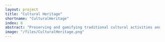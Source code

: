 ```yaml
---
layout: project
title: "Cultural Heritage"
shortname: "CulturalHeritage"
index: 6
abstract: "Preserving and gamifying traditional cultural activities and sports."
image: "/files/CulturalHeritage.png"
---
```

